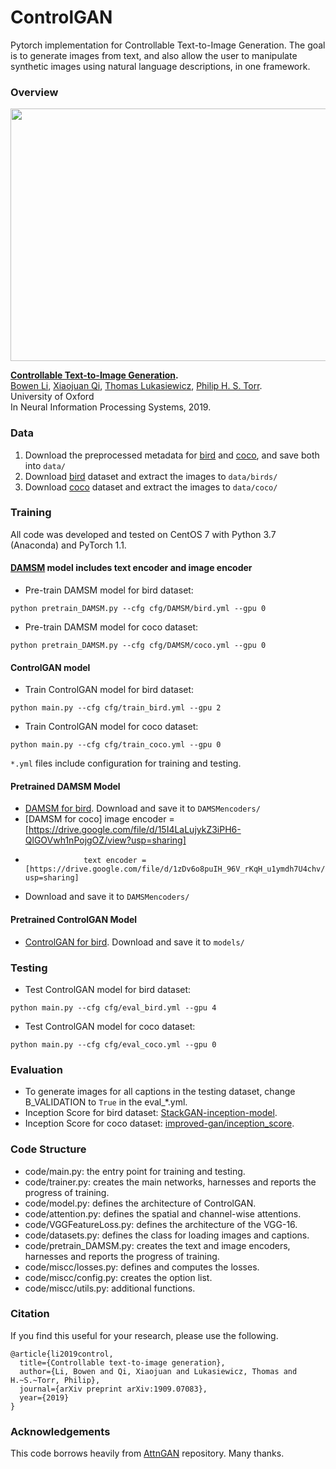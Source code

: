 # ControlGAN 
Pytorch implementation for Controllable Text-to-Image Generation. The goal is to generate images from text, and also allow the user to manipulate synthetic images using natural language descriptions, in one framework. 

### Overview
<img src="archi.jpg" width="900px" height="404px"/>

**[Controllable Text-to-Image Generation](https://papers.nips.cc/paper/8480-controllable-text-to-image-generation.pdf).**  
[Bowen Li](http://mrlibw.github.io/), [Xiaojuan Qi](https://xjqi.github.io/), [Thomas Lukasiewicz](http://www.cs.ox.ac.uk/people/thomas.lukasiewicz/), [Philip H. S. Torr](http://www.robots.ox.ac.uk/~phst/).<br> University of Oxford <br> In Neural Information Processing Systems, 2019. <br>

### Data

1. Download the preprocessed metadata for [bird](https://drive.google.com/file/d/1MIpa-zWbvoY8e8YhvT4rYBNE6S_gkQMJ/view?usp=sharing) and [coco](https://drive.google.com/file/d/1GOEl9lxgSsWUWOXkZZrch08GgPADze7U/view?usp=sharing), and save both into `data/`
2. Download [bird](http://www.vision.caltech.edu/visipedia/CUB-200-2011.html) dataset and extract the images to `data/birds/`
3. Download [coco](http://cocodataset.org/#download) dataset and extract the images to `data/coco/`

### Training
All code was developed and tested on CentOS 7 with Python 3.7 (Anaconda) and PyTorch 1.1.

#### [DAMSM](https://github.com/taoxugit/AttnGAN) model includes text encoder and image encoder
- Pre-train DAMSM model for bird dataset:
```
python pretrain_DAMSM.py --cfg cfg/DAMSM/bird.yml --gpu 0
```
- Pre-train DAMSM model for coco dataset: 
```
python pretrain_DAMSM.py --cfg cfg/DAMSM/coco.yml --gpu 0
```
#### ControlGAN model 
- Train ControlGAN model for bird dataset:
```
python main.py --cfg cfg/train_bird.yml --gpu 2
```
- Train ControlGAN model for coco dataset: 
```
python main.py --cfg cfg/train_coco.yml --gpu 0
```

`*.yml` files include configuration for training and testing.


#### Pretrained DAMSM Model
- [DAMSM for bird](https://drive.google.com/file/d/1dbdCgaYr3z80OVvISTbScSy5eOSqJVxv/view?usp=sharing). Download and save it to `DAMSMencoders/`
- [DAMSM for coco] image encoder = [https://drive.google.com/file/d/15I4LaLujykZ3iPH6-QlGOVwh1nPojgOZ/view?usp=sharing]
-                  text encoder = [https://drive.google.com/file/d/1zDv6o8puIH_96V_rKqH_u1ymdh7U4chv/view?usp=sharing]
-  Download and save it to `DAMSMencoders/`
#### Pretrained ControlGAN Model
- [ControlGAN for bird](https://drive.google.com/file/d/1g1Kx5-hUXfJOGlw2YK3oVa5C9IoQpnA_/view?usp=sharing). Download and save it to `models/`

### Testing
- Test ControlGAN model for bird dataset:
```
python main.py --cfg cfg/eval_bird.yml --gpu 4
```
- Test ControlGAN model for coco dataset: 
```
python main.py --cfg cfg/eval_coco.yml --gpu 0
```
### Evaluation

- To generate images for all captions in the testing dataset, change B_VALIDATION to `True` in the eval_*.yml. 
- Inception Score for bird dataset: [StackGAN-inception-model](https://github.com/hanzhanggit/StackGAN-inception-model).
- Inception Score for coco dataset: [improved-gan/inception_score](https://github.com/openai/improved-gan/tree/master/inception_score).

### Code Structure
- code/main.py: the entry point for training and testing.
- code/trainer.py: creates the main networks, harnesses and reports the progress of training.
- code/model.py: defines the architecture of ControlGAN.
- code/attention.py: defines the spatial and channel-wise attentions.
- code/VGGFeatureLoss.py: defines the architecture of the VGG-16.
- code/datasets.py: defines the class for loading images and captions.
- code/pretrain_DAMSM.py: creates the text and image encoders, harnesses and reports the progress of training. 
- code/miscc/losses.py: defines and computes the losses.
- code/miscc/config.py: creates the option list.
- code/miscc/utils.py: additional functions.

### Citation

If you find this useful for your research, please use the following.

```
@article{li2019control,
  title={Controllable text-to-image generation},
  author={Li, Bowen and Qi, Xiaojuan and Lukasiewicz, Thomas and H.~S.~Torr, Philip},
  journal={arXiv preprint arXiv:1909.07083},
  year={2019}
}
```

### Acknowledgements
This code borrows heavily from [AttnGAN](https://github.com/taoxugit/AttnGAN) repository. Many thanks.
